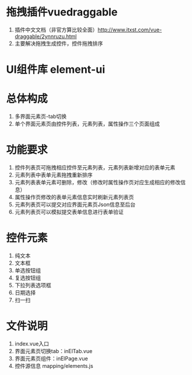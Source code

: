 # 拖拽插件vuedraggable
1. 插件中文文档（非官方算比较全面）http://www.itxst.com/vue-draggable/2ynnruzu.html
2. 主要解决拖拽生成控件，控件拖拽排序

# UI组件库 element-ui

# 总体构成
1. 多界面元素页-tab切换
2. 单个界面元素页由控件列表，元素列表，属性操作三个页面组成

# 功能要求
1. 控件列表页可拖拽相应控件至元素列表，元素列表新增对应的表单元素
2. 元素列表中表单元素拖拽重新排序
3. 元素列表表单元素可删除，修改（修改时属性操作页对应生成相应的修改信息）
4. 属性操作页修改的表单元素信息实时刷新元素列表页
5. 元素列表页可以提交对应界面元素页Json信息至后台
6. 元素列表页可以模拟提交表单信息进行表单验证

# 控件元素
1. 纯文本
2. 文本框
3. 单选按钮组
4. 复选按钮组
5. 下拉列表选项框
6. 日期选择
7. 扫一扫

# 文件说明
1. index.vue入口
2. 界面元素页切换tab：inElTab.vue
3. 界面元素页组件：inElPage.vue
4. 控件源信息 mapping/elements.js